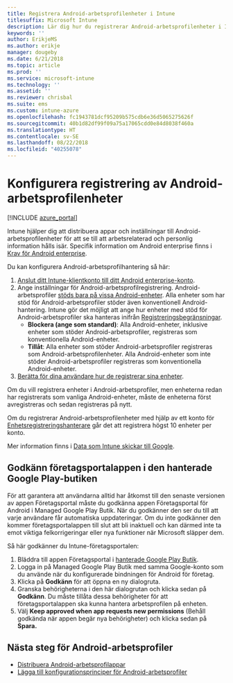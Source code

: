 ```yaml
---
title: Registrera Android-arbetsprofilenheter i Intune
titlesuffix: Microsoft Intune
description: Lär dig hur du registrerar Android-arbetsprofilenheter i Intune.
keywords: ''
author: ErikjeMS
ms.author: erikje
manager: dougeby
ms.date: 6/21/2018
ms.topic: article
ms.prod: ''
ms.service: microsoft-intune
ms.technology: ''
ms.assetid: ''
ms.reviewer: chrisbal
ms.suite: ems
ms.custom: intune-azure
ms.openlocfilehash: fc1943781dcf95209b575cdb6e36d5065275626f
ms.sourcegitcommit: 40b1d82df99f09a75a17065cdd0e84d8038f460a
ms.translationtype: HT
ms.contentlocale: sv-SE
ms.lasthandoff: 08/22/2018
ms.locfileid: "40255078"
---
```

# <a name="set-up-enrollment-of-android-work-profile-devices"></a>Konfigurera registrering av Android-arbetsprofilenheter

[!INCLUDE [azure_portal](./includes/azure_portal.md)]

Intune hjälper dig att distribuera appar och inställningar till Android-arbetsprofilenheter för att se till att arbetsrelaterad och personlig information hålls isär. Specifik information om Android enterprise finns i [Krav för Android enterprise](https://support.google.com/work/android/answer/6174145?hl=en&ref_topic=6151012).

Du kan konfigurera Android-arbetsprofilhantering så här:

1. [Anslut ditt Intune-klientkonto till ditt Android enterprise-konto](connect-intune-android-enterprise.md).
2. Ange inställningar för Android-arbetsprofilregistrering. Android-arbetsprofiler [stöds bara på vissa Android-enheter](https://support.google.com/work/android/answer/6174145?hl=en&ref_topic=6151012%20style=%22target=new_window%22). Alla enheter som har stöd för Android-arbetsprofiler stöder även konventionell Android-hantering. Intune gör det möjligt att ange hur enheter med stöd för Android-arbetsprofiler ska hanteras inifrån [Registreringsbegränsningar](enrollment-restrictions-set.md).
    - **Blockera (ange som standard)**: Alla Android-enheter, inklusive enheter som stöder Android-arbetsprofiler, registreras som konventionella Android-enheter.
    - **Tillåt**: Alla enheter som stöder Android-arbetsprofiler registreras som Android-arbetsprofilenheter. Alla Android-enheter som inte stöder Android-arbetsprofiler registreras som konventionella Android-enheter.
3. [Berätta för dina användare hur de registrerar sina enheter](/intune-user-help/enroll-your-device-in-intune-android).


Om du vill registrera enheter i Android-arbetsprofiler, men enheterna redan har registrerats som vanliga Android-enheter, måste de enheterna först avregistreras och sedan registreras på nytt.

Om du registrerar Android-arbetsprofilenheter med hjälp av ett konto för [Enhetsregistreringshanterare](device-enrollment-manager-enroll.md) går det att registrera högst 10 enheter per konto.

Mer information finns i [Data som Intune skickar till Google](data-intune-sends-to-google.md).

## <a name="approve-the-company-portal-app-in-the-managed-google-play-store"></a>Godkänn företagsportalappen i den hanterade Google Play-butiken

För att garantera att användarna alltid har åtkomst till den senaste versionen av appen Företagsportal måste du godkänna appen Företagsportal för Android i Managed Google Play Butik. När du godkänner den ser du till att varje användare får automatiska uppdateringar. Om du inte godkänner den kommer företagsportalappen till slut att bli inaktuell och kan därmed inte ta emot viktiga felkorrigeringar eller nya funktioner när Microsoft släpper dem.

Så här godkänner du Intune-företagsportalen:

1.  Bläddra till appen Företagsportal i [hanterade Google Play Butik](https://play.google.com/work/apps/details?id=com.microsoft.windowsintune.companyportal).
2.  Logga in på Managed Google Play Butik med samma Google-konto som du använde när du konfigurerade bindningen för Android för företag.
3.  Klicka på **Godkänn** för att öppna en ny dialogruta.
4.  Granska behörigheterna i den här dialogrutan och klicka sedan på **Godkänn**. Du måste tillåta dessa behörigheter för att företagsportalappen ska kunna hantera arbetsprofilen på enheten.
5.  Välj **Keep approved when app requests new permissions** (Behåll godkända när appen begär nya behörigheter) och klicka sedan på **Spara.**

## <a name="next-steps-for-android-work-profiles"></a>Nästa steg för Android-arbetsprofiler
- [Distribuera Android-arbetsprofilappar](store-apps-android.md)
- [Lägga till konfigurationsprinciper för Android-arbetsprofiler](device-profiles.md)
